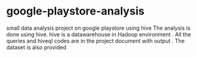 # google-playstore-analysis
small data analysis project on google playstore using hive
The analysis is done using hive. hive is a datawarehouse in Hadoop environment .
All the queries and hiveql codes are in the project document with output .
The dataset is also provided 
